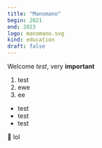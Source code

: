 ```yaml
---
title: "Manomano"
begin: 2021
end: 2023
logo: manomano.svg
kind: education
draft: false
---
```


Welcome *test*, very **important**

1. test
1. ewe
1. ee

- test
- test
- test

🙉 lol
